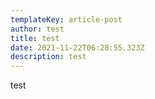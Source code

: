 ```yaml
---
templateKey: article-post
author: test
title: test
date: 2021-11-22T06:28:55.323Z
description: test
---
```

test